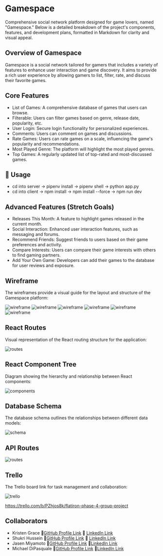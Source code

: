 # Gamespace

Comprehensive social network platform designed for game lovers, named "Gamespace." Below is a detailed breakdown of the project's components, features, and development plans, formatted in Markdown for clarity and visual appeal.

## Overview of Gamespace
Gamespace is a social network tailored for gamers that includes a variety of features to enhance user interaction and game discovery. It aims to provide a rich user experience by allowing gamers to list, filter, rate, and discuss their favorite games.


## Core Features
* List of Games: A comprehensive database of games that users can browse.
* Filterable: Users can filter games based on genre, release date, popularity, etc.
* User Login: Secure login functionality for personalized experiences.
* Comments: Users can comment on games and discussions.
* Rate Games: Users can rate games on a scale, influencing the game's popularity and recommendations.
* Most Played Genre: The platform will highlight the most played genres.
* Top Games: A regularly updated list of top-rated and most-discussed games.


## 🚀 Usage

* cd into server -> pipenv install -> pipenv shell -> python app.py
* cd into client -> npm install -> npm install --force -> npm run dev



## Advanced Features (Stretch Goals)
* Releases This Month: A feature to highlight games released in the current month.
* Social Interaction: Enhanced user interaction features, such as messaging and forums.
* Recommend Friends: Suggest friends to users based on their game preferences and activity.
* Compare Interests: Users can compare their game interests with others to find gaming partners.
* Add Your Own Game: Developers can add their games to the database for user reviews and exposure.


## Wireframe
The wireframes provide a visual guide for the layout and structure of the Gamespace platform:

<img src="planning/page1.JPG" alt="wireframe">
<img src="planning/page2.JPG" alt="wireframe">
<img src="planning/page 3.JPG" alt="wireframe">
<img src="planning/page4.JPG" alt="wireframe">
<img src="planning/page 5.JPG" alt="wireframe">
<img src="planning/page 6.JPG" alt="wireframe">

## React Routes
Visual representation of the React routing structure for the application:

<img src="planning/React Routes.png" alt="routes">

## React Component Tree
Diagram showing the hierarchy and relationship between React components:

<img src='planning/React Component Tree.png' alt='components'>

## Database Schema
The database schema outlines the relationships between different data models:

<img src="planning/relationtable.JPG" alt="schema">

## API Routes
<img src="planning/apiroutes.JPG" alt="routes">


## Trello
The Trello board link for task management and collaboration:

<img src="planning/trello.JPG" alt="trello">

https://trello.com/b/PZhjos8k/flatiron-phase-4-group-project

## Collaborators
* Kristen Grace 🔗[GitHub Profile Link](https://github.com/kgrace61) 🔗 [LinkedIn Link](www.linkedin.com/in/kristengrace61)
* Shukri Hussein 🔗[GitHub Profile Link](https://github.com/scmh001) 🔗 [LinkedIn Link](https://www.linkedin.com/in/shukrihussein/)
* Jasen Miyamoto 🔗[GitHub Profile Link](https://github.com/jasentm) 🔗[LinkedIn Link](https://www.linkedin.com/in/jasen-miyamoto-ba2619284/)
* Michael DiPasquale 🔗[GitHub Profile Link](https://github.com/mdipasqu13) 🔗[LinkedIn Link](https://www.linkedin.com/in/michael-dipasquale313/)
